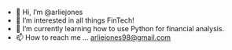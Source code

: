 - 👋 Hi, I’m @arliejones
- 👀 I’m interested in all things FinTech!
- 🌱 I’m currently learning how to use Python for financial analysis.
- 📫 How to reach me ... arliejones98@gmail.com

<!---
arliejones/arliejones is a ✨ special ✨ repository because its `README.md` (this file) appears on your GitHub profile.
You can click the Preview link to take a look at your changes.
--->
